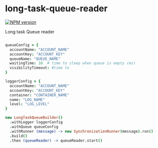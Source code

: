 # long-task-queue-reader

[![NPM version](https://badge.fury.io/js/long-task-queue-reader.png)](http://badge.fury.io/js/long-task-queue-reader)

Long task Queue reader



```CoffeeScript

queueConfig = {
  accountName: "ACCOUNT_NAME"
  accountKey: "ACCOUNT_KEY"
  queueName: "QUEUE_NAME"
  waitingTime: 10  # time to sleep when queue is empty (ms)
  visibilityTimeout: #time to
}

loggerConfig = {
  accountName: "ACCOUNT_NAME"
  accountKey: "ACCOUNT_KEY"
  container: "CONTAINER_NAME"
  name: "LOG_NAME"
  level: "LOG_LEVEL"
}

new LongTaskQueueBuilder()
  .withLogger loggerConfig
  .withQueue queueConfig
  .withRunner (message) -> new SynchronizationRunner(message).run()
  .build()
  .then (queueReader) -> queueReader.start()

```